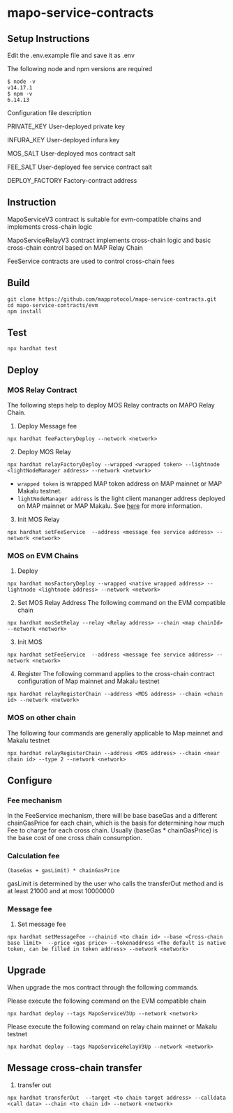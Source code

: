 # mapo-service-contracts

## Setup Instructions
Edit the .env.example file and save it as .env

The following node and npm versions are required
````
$ node -v
v14.17.1
$ npm -v
6.14.13
````

Configuration file description

PRIVATE_KEY User-deployed private key

INFURA_KEY User-deployed infura key

MOS_SALT User-deployed mos contract salt

FEE_SALT User-deployed fee service contract salt

DEPLOY_FACTORY Factory-contract address

## Instruction
MapoServiceV3 contract is suitable for evm-compatible chains and implements cross-chain logic

MapoServiceRelayV3 contract implements cross-chain logic and basic cross-chain control based on MAP Relay Chain

FeeService contracts are used to control cross-chain fees

## Build

```shell
git clone https://github.com/mapprotocol/mapo-service-contracts.git
cd mapo-service-contracts/evm
npm install
```

## Test

```shell
npx hardhat test
```



## Deploy

### MOS Relay Contract
The following steps help to deploy MOS Relay contracts on MAPO Relay Chain.

1. Deploy Message fee
```
npx hardhat feeFactoryDeploy --network <network>
````
2. Deploy MOS Relay

```
npx hardhat relayFactoryDeploy --wrapped <wrapped token> --lightnode <lightNodeManager address> --network <network>
````

* `wrapped token` is wrapped MAP token address on MAP mainnet or MAP Makalu testnet.
* `lightNodeManager address` is the light client mananger address deployed on MAP mainnet or MAP Makalu. See [here](https://github.com/mapprotocol/map-contracts/protocol/README.md) for more information.

3. Init MOS Relay
```
npx hardhat setFeeService  --address <message fee service address> --network <network>
````

### MOS on EVM Chains

1. Deploy
```
npx hardhat mosFactoryDeploy --wrapped <native wrapped address> --lightnode <lightnode address> --network <network>
```

2. Set MOS Relay Address
   The following command on the EVM compatible chain
```
npx hardhat mosSetRelay --relay <Relay address> --chain <map chainId> --network <network>
```
3. Init MOS
```
npx hardhat setFeeService  --address <message fee service address> --network <network>
````

4. Register
   The following command applies to the cross-chain contract configuration of Map mainnet and Makalu testnet
```
npx hardhat relayRegisterChain --address <MOS address> --chain <chain id> --network <network>
```

### MOS on other chain

The following four commands are generally applicable to Map mainnet and Makalu testnet
```
npx hardhat relayRegisterChain --address <MOS address> --chain <near chain id> --type 2 --network <network>
```

## Configure
### Fee mechanism
In the FeeService mechanism, there will be base baseGas and a different chainGasPrice for each chain, which is the basis for determining how much Fee to charge for each cross chain.
Usually (baseGas * chainGasPrice) is the base cost of one cross chain consumption.
### Calculation fee
```
(baseGas + gasLimit) * chainGasPrice
```
gasLimit is determined by the user who calls the transferOut method and is at least 21000 and at most 10000000

### Message fee


1. Set message fee
```
npx hardhat setMessageFee --chainid <to chain id> --base <Cross-chain base limit>  --price <gas price> --tokenaddress <The default is native token, can be filled in token address> --network <network>
```


## Upgrade

When upgrade the mos contract through the following commands.

Please execute the following command on the EVM compatible chain

```
npx hardhat deploy --tags MapoServiceV3Up --network <network>
```

Please execute the following command on relay chain mainnet or Makalu testnet
```
npx hardhat deploy --tags MapoServiceRelayV3Up --network <network>
```

## Message cross-chain transfer

1.  transfer out
```
npx hardhat transferOut  --target <to chain target address> --calldata <call data> --chain <to chain id> --network <network>
```

